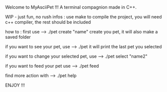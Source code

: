 Welcome to MyAsciiPet !!!
A terminal compagnion made in C++.

WIP - just fun, no rush
infos :
  use make to compile the project, you will need c++ compiler, the rest should be included

how to :
  first use -->
  ./pet create "name"
    create you pet, it will also make a saved folder

  if you want to see your pet, use -->
    ./pet
  it will print the last pet you selected
  
  if you want to change your selected pet, use -->
    ./pet select "name2"

  if you want to feed your pet use -->
    ./pet feed

  find more action with -->
    ./pet help
  
ENJOY !!!
